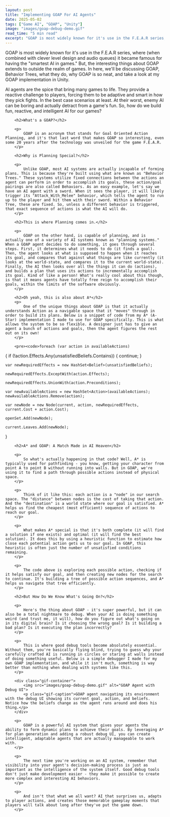 ```yaml
---
layout: post
title: "Implementing GOAP For AI Agents"
date: 2025-05-02
tags: ["Game AI", "GOAP", "Unity"]
image: "images/goap-debug-demo.gif"
read_time: "5 min read"
excerpt: "GOAP is most widely known for it's use in the F.E.A.R series, where (when combined with clever level design and audio queues) it became famous for having the 'smartest AI in games.'"
---
```


GOAP is most widely known for it's use in the F.E.A.R series, where (when combined with clever level design and audio queues) it became famous for having the "smartest AI in games." But, the interesting things about GOAP extends to outside the realm of games. In here, we'll be discussing GOAP, Behavior Trees, what they do, why GOAP is so neat, and take a look at my GOAP implementation in Unity.

<p>
            AI agents are the spice that bring many games to life. They provide a reactive challenge to players, forcing them to be adaptive and smart in how they pick fights. In the best case scenarios at least. At their worst, enemy AI can be boring and actually detract from a game's fun. So, how do we build fun, reactive, and intelligent AI for our games?
        </p>       
        
        <h2>What's a GOAP?</h2>
        
        <p>
            GOAP is an acronym that stands for Goal Oriented Action Planning, and it's that last word that makes GOAP so interesting, even some 20 years after the technology was unveiled for the game F.E.A.R. 
        </p>
        
        <h2>Why is Planning Special?</h2>
        
        <p>
            Unlike GOAP, most AI systems are actually incapable of forming plans. This is because they're built using what are known as "Behavior Trees." These systems utilize fixed connections between the actions an agent can perform in order to accomplish its goals, these action/goal pairings are also called Behaviors. As an easy example, let's say we have an AI agent with a sword. When it sees the player, it will likely trigger its "Attack_With_Melee" behavior, which tells the agent to run up to the player and hit them with their sword. Within a Behavior Tree, these are fixed. So, unless a different behavior is triggered, that exact sequence of actions is what the AI will do.
        </p>

        <h2>This is where Planning comes in.</h2>
        
        <p>
            GOAP on the other hand, is capable of planning, and is actually one of a variety of AI systems known as "planning systems." When a GOAP agent decides to do something, it goes through several steps. First, it determines what it needs to do (it finds a goal). Then, the agent looks at what is supposed to happen when it reaches its goal, and compares that against what things are like currently (it looks at the world-state, and compares it to the current world-state). Finally, the AI then looks over all the things it can do (actions), and builds a plan that uses its actions to incrementally accomplish its goal. Kind of like a person! What's really cool about this though, is that it means agents have totally free reign to accomplish their goals, within the limits of the software obviously.
        </p>

        <h2>Oh yeah, this is also about A*</h2>
        <p>
            One of the unique things about GOAP is that it actually understands Action as a navigable space that it "moves" through in order to build its plans. Below is a snippet of code from my A* (A-Star) implementation I made to use for GOAP specifically. This is what allows the system to be so flexible. A designer just has to give an agent a bunch of actions and goals, then the agent figures the rest out on its own!
        </p>

        <pre><code>foreach (var action in availableActions)
{
    if (!action.Effects.Any(unsatisfiedBeliefs.Contains))
    {
        continue;
    }
    
    var newRequiredEffects = new HashSet<Belief>(unsatisfiedBeliefs);
    
    newRequiredEffects.ExceptWith(action.Effects);
    
    newRequiredEffects.UnionWith(action.Preconditions);
    
    var newAvailableActions = new HashSet<Action>(availableActions);
    newAvailableActions.Remove(action);
    
    var newNode = new Node(current, action, newRequiredEffects, current.Cost + action.Cost);
    
    openSet.Add(newNode);
    
    current.Leaves.Add(newNode);
}</code></pre>

        <h2>A* and GOAP: A Match Made in AI Heaven</h2>
        
        <p>
            So what's actually happening in that code? Well, A* is typically used for pathfinding - you know, getting your character from point A to point B without running into walls. But in GOAP, we're using it to find a path through possible actions instead of physical space.
        </p>
        
        <p>
            Think of it like this: each action is a "node" in our search space. The "distance" between nodes is the cost of taking that action. And the "destination" is a world state where our goal is satisfied. A* helps us find the cheapest (most efficient) sequence of actions to reach our goal.
        </p>
        
        <p>
            What makes A* special is that it's both complete (it will find a solution if one exists) and optimal (it will find the best solution). It does this by using a heuristic function to estimate how close each potential action gets us to our goal. In GOAP, this heuristic is often just the number of unsatisfied conditions remaining.
        </p>
        
        <p>
            The code above is exploring each possible action, checking if it helps satisfy our goal, and then creating new nodes for the search to continue. It's building a tree of possible action sequences, and A* helps us navigate that tree efficiently.
        </p>

        <h2>But How Do We Know What's Going On?</h2>
        
        <p>
            Here's the thing about GOAP - it's super powerful, but it can also be a total nightmare to debug. When your AI is doing something weird (and trust me, it will), how do you figure out what's going on in its digital brain? Is it choosing the wrong goal? Is it building a bad plan? Is it executing the plan incorrectly?
        </p>
        
        <p>
            This is where good debug tools become absolutely essential. Without them, you're basically flying blind, trying to guess why your carefully crafted AI is running in circles or staring at walls instead of doing something useful. Below is a simple debugger I made for my own GOAP implementation, and while it isn't much, something is way better than nothing when dealing with systems like this.
        </p>
        
        <div class="gif-container">
            <img src="images/goap-debug-demo.gif" alt="GOAP Agent with Debug UI">
            <p class="gif-caption">GOAP agent navigating its environment with the debug UI showing its current goal, action, and beliefs. Notice how the beliefs change as the agent runs around and does his thing.</p>
        </div>
        
        <p>
            GOAP is a powerful AI system that gives your agents the ability to form dynamic plans to achieve their goals. By leveraging A* for plan generation and adding a robust debug UI, you can create intelligent, adaptable agents that are actually manageable to work with.
        </p>
        
        <p>
            The next time you're working on an AI system, remember that visibility into your agent's decision-making process is just as important as the intelligence of the system itself. Good debug tools don't just make development easier - they make it possible to create more complex and interesting AI behaviors.
        </p>
        
        <p>
            And isn't that what we all want? AI that surprises us, adapts to player actions, and creates those memorable gameplay moments that players will talk about long after they've put the game down.
        </p>